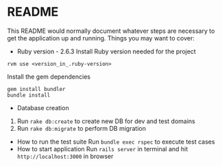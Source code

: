 # README
This README would normally document whatever steps are necessary to get the
application up and running.
Things you may want to cover:
* Ruby version - 2.6.3
 Install Ruby version needed for the project
```
rvm use <version_in_.ruby-version>
```
 Install the gem dependencies
```
gem install bundler
bundle install
```
* Database creation
1. Run `rake db:create` to create new DB for dev and test domains
2. Run `rake db:migrate` to perform DB migration  
* How to run the test suite
  Run `bundle exec rspec` to execute test cases
* How to start application 
  Run `rails server` in terminal and hit `http://localhost:3000` in browser
